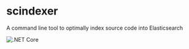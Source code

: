 # scindexer
A command line tool to optimally index source code into Elasticsearch

![.NET Core](https://github.com/mohansella/scindexer/workflows/.NET%20Core/badge.svg)

